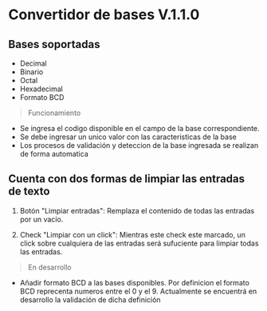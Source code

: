 # Convertidor de bases V.1.1.0
## Bases soportadas
* Decimal
* Binario
* Octal
* Hexadecimal
* Formato BCD

> Funcionamiento

* Se ingresa el codigo disponible en el campo de la base correspondiente.
* Se debe ingresar un unico valor con las caracteristicas de la base
* Los procesos de validación y deteccion de la base ingresada se realizan  de forma automatica

## Cuenta con dos formas de limpiar las entradas de texto

1. Botón "Limpiar entradas": Remplaza el contenido de todas las entradas por un vacío.

2. Check "Limpiar con un click": Mientras este check este marcado, un click sobre cualquiera de las entradas será sufuciente para limpiar todas las entradas.

> En desarrollo

* Añadir formato BCD a las bases disponibles. Por definicion el formato BCD reprecenta numeros entre el 0 y el 9. Actualmente se encuentrá en desarrollo la validación de dicha definición